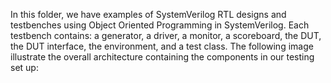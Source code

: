 In this folder, we have examples of SystemVerilog RTL designs and testbenches using Object Oriented Programming in SystemVerilog. Each testbench contains: a generator, a driver, a monitor, a scoreboard, the DUT, the DUT interface, the environment, and a test class. The following image illustrate the overall architecture containing the components in our testing set up:
